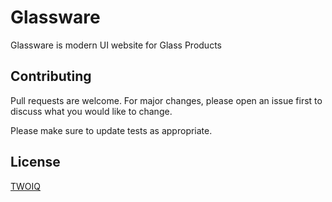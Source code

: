 # Glassware

Glassware is modern UI website for Glass Products


## Contributing
Pull requests are welcome. For major changes, please open an issue first to discuss what you would like to change.

Please make sure to update tests as appropriate.

## License
[TWOIQ](https://twoiq.com/contact)

